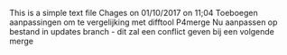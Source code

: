 This is a simple text file
Chages on 01/10/2017 on 11;04
Toeboegen aanpassingen om te vergelijking met difftool P4merge
Nu aanpassen op bestand in updates branch - dit zal een conflict geven bij een volgende merge
